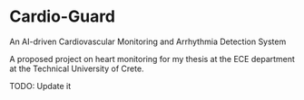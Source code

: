# Cardio-Guard
An AI-driven Cardiovascular Monitoring and Arrhythmia Detection System

A proposed project on heart monitoring for my thesis at the ECE department at the Technical University of Crete.

TODO: Update it
